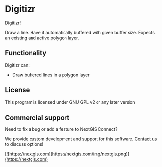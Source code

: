 # Digitizr
Digitizr!

Draw a line. Have it automatically buffered with given buffer size. Expects an existing and active polygon layer.

Functionality
-------------
Digitizr can:

* Draw buffered lines in a polygon layer

License
-------
This program is licensed under GNU GPL v2 or any later version

Commercial support
------------------
Need to fix a bug or add a feature to NextGIS Connect? 

We provide custom development and support for this software. [Contact us](https://nextgis.com/contact/) to discuss options!

[![https://nextgis.com](https://nextgis.com/img/nextgis.png)](https://nextgis.com)
